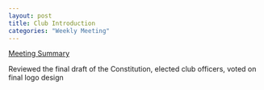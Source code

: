 ```yaml
---
layout: post
title: Club Introduction
categories: "Weekly Meeting"
---
```


[Meeting Summary](https://bhccstem.github.io/files/STEM_Meeting_Notes_11_1_22.pdf)

Reviewed the final draft of the Constitution, elected club officers, voted on final logo design
